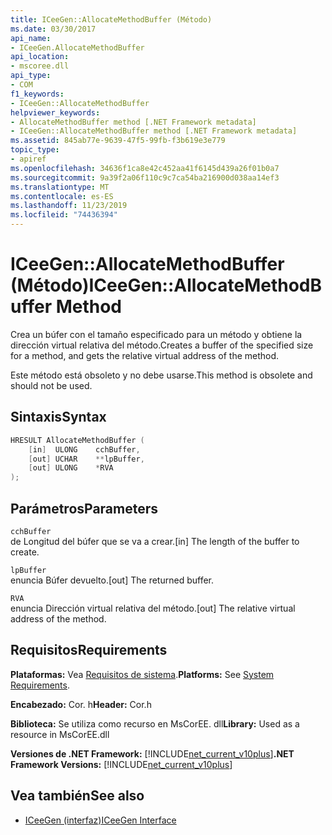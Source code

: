 ```yaml
---
title: ICeeGen::AllocateMethodBuffer (Método)
ms.date: 03/30/2017
api_name:
- ICeeGen.AllocateMethodBuffer
api_location:
- mscoree.dll
api_type:
- COM
f1_keywords:
- ICeeGen::AllocateMethodBuffer
helpviewer_keywords:
- AllocateMethodBuffer method [.NET Framework metadata]
- ICeeGen::AllocateMethodBuffer method [.NET Framework metadata]
ms.assetid: 845ab77e-9639-47f5-99fb-f3b619e3e779
topic_type:
- apiref
ms.openlocfilehash: 34636f1ca8e42c452aa41f6145d439a26f01b0a7
ms.sourcegitcommit: 9a39f2a06f110c9c7ca54ba216900d038aa14ef3
ms.translationtype: MT
ms.contentlocale: es-ES
ms.lasthandoff: 11/23/2019
ms.locfileid: "74436394"
---
```

# <a name="iceegenallocatemethodbuffer-method"></a><span data-ttu-id="9928a-102">ICeeGen::AllocateMethodBuffer (Método)</span><span class="sxs-lookup"><span data-stu-id="9928a-102">ICeeGen::AllocateMethodBuffer Method</span></span>
<span data-ttu-id="9928a-103">Crea un búfer con el tamaño especificado para un método y obtiene la dirección virtual relativa del método.</span><span class="sxs-lookup"><span data-stu-id="9928a-103">Creates a buffer of the specified size for a method, and gets the relative virtual address of the method.</span></span>  
  
 <span data-ttu-id="9928a-104">Este método está obsoleto y no debe usarse.</span><span class="sxs-lookup"><span data-stu-id="9928a-104">This method is obsolete and should not be used.</span></span>  
  
## <a name="syntax"></a><span data-ttu-id="9928a-105">Sintaxis</span><span class="sxs-lookup"><span data-stu-id="9928a-105">Syntax</span></span>  
  
```cpp  
HRESULT AllocateMethodBuffer (   
    [in]  ULONG    cchBuffer,   
    [out] UCHAR    **lpBuffer,  
    [out] ULONG    *RVA  
);  
```  
  
## <a name="parameters"></a><span data-ttu-id="9928a-106">Parámetros</span><span class="sxs-lookup"><span data-stu-id="9928a-106">Parameters</span></span>  
 `cchBuffer`  
 <span data-ttu-id="9928a-107">de Longitud del búfer que se va a crear.</span><span class="sxs-lookup"><span data-stu-id="9928a-107">[in] The length of the buffer to create.</span></span>  
  
 `lpBuffer`  
 <span data-ttu-id="9928a-108">enuncia Búfer devuelto.</span><span class="sxs-lookup"><span data-stu-id="9928a-108">[out] The returned buffer.</span></span>  
  
 `RVA`  
 <span data-ttu-id="9928a-109">enuncia Dirección virtual relativa del método.</span><span class="sxs-lookup"><span data-stu-id="9928a-109">[out] The relative virtual address of the method.</span></span>  
  
## <a name="requirements"></a><span data-ttu-id="9928a-110">Requisitos</span><span class="sxs-lookup"><span data-stu-id="9928a-110">Requirements</span></span>  
 <span data-ttu-id="9928a-111">**Plataformas:** Vea [Requisitos de sistema](../../../../docs/framework/get-started/system-requirements.md).</span><span class="sxs-lookup"><span data-stu-id="9928a-111">**Platforms:** See [System Requirements](../../../../docs/framework/get-started/system-requirements.md).</span></span>  
  
 <span data-ttu-id="9928a-112">**Encabezado:** Cor. h</span><span class="sxs-lookup"><span data-stu-id="9928a-112">**Header:** Cor.h</span></span>  
  
 <span data-ttu-id="9928a-113">**Biblioteca:** Se utiliza como recurso en MsCorEE. dll</span><span class="sxs-lookup"><span data-stu-id="9928a-113">**Library:** Used as a resource in MsCorEE.dll</span></span>  
  
 <span data-ttu-id="9928a-114">**Versiones de .NET Framework:** [!INCLUDE[net_current_v10plus](../../../../includes/net-current-v10plus-md.md)]</span><span class="sxs-lookup"><span data-stu-id="9928a-114">**.NET Framework Versions:** [!INCLUDE[net_current_v10plus](../../../../includes/net-current-v10plus-md.md)]</span></span>  
  
## <a name="see-also"></a><span data-ttu-id="9928a-115">Vea también</span><span class="sxs-lookup"><span data-stu-id="9928a-115">See also</span></span>

- [<span data-ttu-id="9928a-116">ICeeGen (interfaz)</span><span class="sxs-lookup"><span data-stu-id="9928a-116">ICeeGen Interface</span></span>](../../../../docs/framework/unmanaged-api/metadata/iceegen-interface.md)

